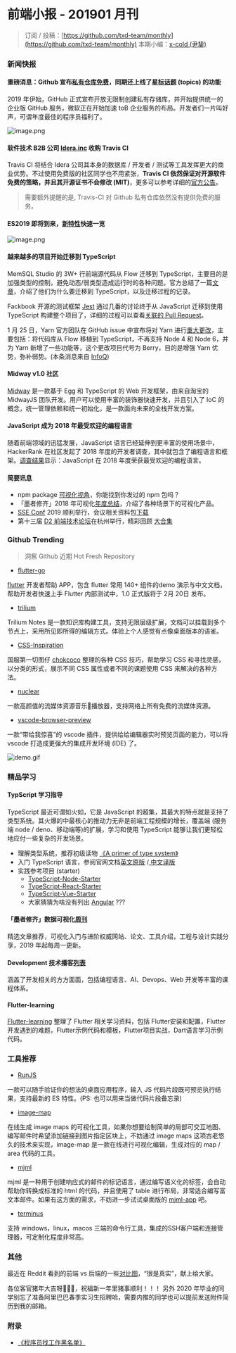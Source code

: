 # 前端小报 - 201901 月刊

> 订阅 / 投稿：[https://github.com/txd-team/monthly](https://github.com/txd-team/monthly)
> 本期小编：[x-cold (尹挚)](https://github.com/x-cold)

### 新闻快报

#### 重磅消息：Github 宣布[私有仓库免费](https://github.com/pricing)，同期还上线了[星标话题](https://github.com/topics) (topics) 的功能

2019 年伊始，GitHub 正式宣布开放无限制创建私有存储库，并开始提供统一的企业版 GitHub 服务，微软正在开始加速 toB 企业服务的布局。开发者们一片叫好声，可谓年度最佳的程序员福利了。

![image.png](https://intranetproxy.alipay.com/skylark/lark/0/2019/png/1361/1548924811078-e61a696c-8677-4ef2-b2d8-5c8d26ce4fa5.png#align=left&display=inline&height=331&linkTarget=_blank&name=image.png&originHeight=1008&originWidth=1312&size=141434&width=431)

#### 软件技术 B2B 公司 [Idera.inc](https://www.idera.com) 收购 Travis CI

Travis CI 将结合 Idera 公司其本身的数据库 / 开发者 / 测试等工具发挥更大的商业优势。不过使用免费版的社区同学也不用紧张，**Travis CI 依然保证对开源软件免费的策略，并且其开源证书不会修改 (MIT)**，更多可以参考详细的[官方公告](https://blog.travis-ci.com/2019-01-23-travis-ci-joins-idera-inc)。

> 需要额外提醒的是, Travis-CI 对 Github 私有仓库依然没有提供免费的服务。

#### ES2019 即将到来，[新特性](https://github.com/tc39/proposals/blob/master/finished-proposals.md)快速一览

![image.png](https://intranetproxy.alipay.com/skylark/lark/0/2019/png/1361/1548931485616-ed33a9b8-6089-45d1-bdca-835745ce4a34.png#align=left&display=inline&height=613&linkTarget=_blank&name=image.png&originHeight=2339&originWidth=1080&size=747066&width=283)

#### 越来越多的项目开始迁移到 TypeScript

MemSQL Studio 的 3W+ 行前端源代码从 Flow 迁移到 TypeScript，主要目的是加强类型的控制，避免动态/弱类型造成运行时的各种问题。官方总结了一篇[文章](https://davidgom.es/porting-30k-lines-of-code-from-flow-to-typescript/)，介绍了他们为什么要迁移到 TypeScript，以及迁移过程的记录。

Fackbook 开源的测试框架 [Jest](https://github.com/facebook/jest) 通过几番的讨论终于从 JavaScript 迁移到使用 TypeScript 构建整个项目了，详细的过程可以查看[关联的 Pull Request](https://github.com/facebook/jest/pull/7554)。

1 月 25 日，Yarn 官方团队在 GitHub issue 中宣布将对 Yarn 进行[重大更改](https://github.com/yarnpkg/yarn)，主要包括：将代码库从 Flow 移植到 TypeScript，不再支持 Node 4 和 Node 6，并为 Yarn 新增了一些功能等，这个更改项目代号为 Berry，目的是增强 Yarn 优势，弥补弱势。(本条消息来自 [InfoQ](https://www.infoq.cn/article/eaRb-EzTimF4kfy4dsg7))

#### Midway v1.0 社区

[Midway](https://github.com/midwayjs/midway) 是一款基于 Egg 和 TypeScript 的 Web 开发框架，由来自淘宝的 MidwayJS 团队开发。用户可以使用丰富的装饰器快速开发，并且引入了 IoC 的概念，统一管理依赖和统一初始化，是一款面向未来的全栈开发方案。

#### JavaScript 成为 2018 年最受欢迎的编程语言

随着前端领域的迅猛发展，JavaScript 语言已经延伸到更丰富的使用场景中，HackerRank 在社区发起了 2018 年度的开发者调查，其中就包含了编程语言和框架。[调查结果](https://mp.weixin.qq.com/s/buLIpFVHkBb9tYReQyBZlA)显示：JavaScript 在 2018 年度荣获最受欢迎的编程语言。

#### 简要讯息

* npm package [可视化视角](https://anvaka.github.io/pm/#/galaxy/npm?cx=-1345&cy=-7006&cz=-6553&lx=0.6217&ly=-0.6459&lz=0.3098&lw=0.3168&ml=150&s=1.75&l=1&v=2018-11-02T00-00-00Z)，你能找到你发过的 npm 包吗？
* 「墨者修齐」2018 年可视化[年度总结](https://www.yuque.com/mo-college/weekly/ny35wg)，介绍了各种场景下的可视化产品。
* [SSE Conf](https://seeconf.antfin.com/) 2019 顺利举行，会议相关资料包[下载](https://www.yuque.com/seeconf/content/kbnzac)
* 第十三届 [D2 前端技术论坛](http://d2forum.alibaba-inc.com/)在杭州举行，精彩回顾 [大合集](https://www.yuque.com/d2forum/content/d213)

### Github Trending
> 洞察 Github 近期 Hot Fresh Repository

* [flutter-go](https://github.com/alibaba/flutter-go)

[flutter](https://github.com/flutter/flutter) 开发者帮助 APP，包含 flutter 常用 140+ 组件的demo 演示与中文文档，帮助开发者快速上手 Flutter 内部测试中，1.0 正式版将于 2月 20日 发布。

* [trilium](https://github.com/zadam/trilium)

Trilium Notes 是一款知识库构建工具，支持无限层级扩展，文档可以挂载到多个节点上，采用所见即所得的编辑方式。体验上个人感觉有点像桌面版本的语雀。

* [CSS-Inspiration](https://github.com/chokcoco/CSS-Inspiration)

国服第一切图仔 [chokcoco](https://github.com/chokcoco) 整理的各种 CSS 技巧，帮助学习 CSS 和寻找灵感，以分类的形式，展示不同 CSS 属性或者不同的课题使用 CSS 来解决的各种方法。[](https://github.com/chokcoco/CSS-Inspiration#%E5%9C%A8%E7%BA%BF%E9%A2%84%E8%A7%88)

* [nuclear](https://github.com/nukeop/nuclear)

一款高颜值的流媒体资源音乐🎵播放器，支持网络上所有免费的流媒体资源。

* [vscode-browser-preview](https://github.com/auchenberg/vscode-browser-preview)

一款“带给我惊喜”的 vscode 插件，提供给给编辑器实时预览页面的能力，可以将 vscode 打造成更强大的集成开发环境 (IDE) 了。

![demo.gif](https://intranetproxy.alipay.com/skylark/lark/0/2019/gif/1361/1548932779335-51732b7e-39ea-4fb2-a4ed-382b02d5940f.gif#align=left&display=inline&height=452&linkTarget=_blank&name=demo.gif&originHeight=858&originWidth=1416&size=2200095&width=746)

### 精品学习

#### TypScript 学习指导

TypeScript 最近可谓如火如，它是 JavaScript 的超集，其最大的特点就是支持了类型系统。其火爆的中最核心的推动力无非是前端工程规模的增长，覆盖端 (服务端 node / deno、移动端等)的扩展，学习和使用 TypeScript 能够让我们更轻松地应付一些复杂的开发场景。

* 理解类型系统，推荐初级读物 [《A primer of type system》](https://www.cs.uaf.edu/users/chappell/public_html/class/2018_spr/cs331/docs/types_primer.html)
* 入门 TypeScript 语言，参阅官网文档[英文原版](http://www.typescriptlang.org/docs/handbook/typescript-in-5-minutes.html) /[ 中文译版](https://www.tslang.cn/docs/handbook/typescript-in-5-minutes.html)
* 实践参考项目 (starter)
  * [TypeScript-Node-Starter](https://github.com/Microsoft/TypeScript-Node-Starter)
  * [TypeScript-React-Starter](https://github.com/Microsoft/TypeScript-React-Starter)
  * [TypeScript-Vue-Starter](https://github.com/Microsoft/TypeScript-Vue-Starter)
  * 大家猜猜为啥没有列出 [Angular](https://angular.io/) ???

#### 「墨者修齐」数据可视化[周刊](https://www.yuque.com/mo-college/weekly)

精选文章推荐，可视化入门与进阶权威网站、论文、工具介绍，工程与设计实践分享，2019 年起每周一更新。

#### Development 技术播客[列表](https://github.com/rShetty/awesome-podcasts#web-development)

涵盖了开发相关的方方面面，包括编程语言、AI、Devops、Web 开发等丰富的课程体系。

#### Flutter-learning

[Flutter-learning](https://github.com/AweiLoveAndroid/Flutter-learning) 整理了 Flutter 相关学习资料，包括 Flutter安装和配置，Flutter开发遇到的难题，Flutter示例代码和模板，Flutter项目实战，Dart语言学习示例代码。

### 工具推荐

* [RunJS](https://projects.lukehaas.me/runjs/)

一款可以随手验证你的想法的桌面应用程序，输入 JS 代码片段既可预览执行结果，支持最新的 ES 特性。(PS: 也可以用来当做代码片段备忘录)

* [image-map](https://www.image-map.net/)

在线生成 image maps 的可视化工具，如果你想要绘制简单的局部可交互地图、编写邮件时希望添加链接到图片指定区块上，不妨通过 image maps 这项古老悠久的技术来实现，image-map 是一款在线进行可视化编辑，生成对应的 map / area 代码的工具。

* [mjml](https://github.com/mjmlio/mjml) 

mjml 是一种用于创建响应式的邮件的标记语言，通过编写语义化的标签，会自动帮助你转换成标准的 html 的代码，并且使用了 table 进行布局，非常适合编写富文本邮件。如果有这方面的需求，不妨进一步试试桌面版的 [mjml-app](http://mjmlio.github.io/mjml-app/) 吧。

* [terminus](https://github.com/Eugeny/terminus)

支持 windows，linux，macos 三端的命令行工具，集成的SSH客户端和连接管理器，可定制化程度非常高。

### 其他

最近在 Reddit 看到的前端 vs 后端的一些[对比图](https://github.com/txd-team/monthly/issues/24)，“很是真实”，献上给大家。

各位客官猪年大吉呀🌺🌺🌺，祝福新一年里猪事顺利！！！ 另外 2020 年毕业的同学别忘了准备阿里巴巴春季实习生招聘哈，需要内推的同学也可以提前发送附件简历到我的邮箱。

### 附录

* [《](https://github.com/shengxinjing/programmer-job-blacklist)[程序员找工作黑名单](https://github.com/shengxinjing/programmer-job-blacklist)[》](https://github.com/shengxinjing/programmer-job-blacklist)

